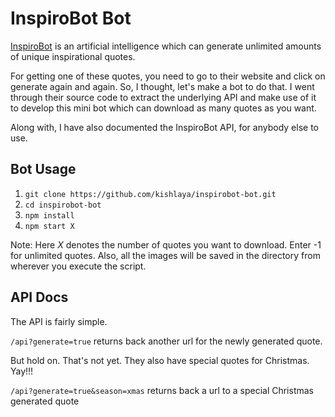 # InspiroBot Bot

[InspiroBot](http://inspirobot.me/) is an artificial intelligence which can generate unlimited amounts of unique inspirational quotes.

For getting one of these quotes, you need to go to their website and click on generate again and again. So, I thought, let's make a bot to do that. I went through their source code to extract the underlying API and make use of it to develop this mini bot which can download as many quotes as you want.

Along with, I have also documented the InspiroBot API, for anybody else to use.

## Bot Usage

1. `git clone https://github.com/kishlaya/inspirobot-bot.git`
2. `cd inspirobot-bot`
3. `npm install`
4. `npm start X`

Note: Here *X* denotes the number of quotes you want to download. Enter -1 for unlimited quotes. Also, all the images will be saved in the directory from wherever you execute the script.


## API Docs

The API is fairly simple.

`/api?generate=true` returns back another url for the newly generated quote.

But hold on. That's not yet. They also have special quotes for Christmas. Yay!!!

`/api?generate=true&season=xmas` returns back a url to a special Christmas generated quote
